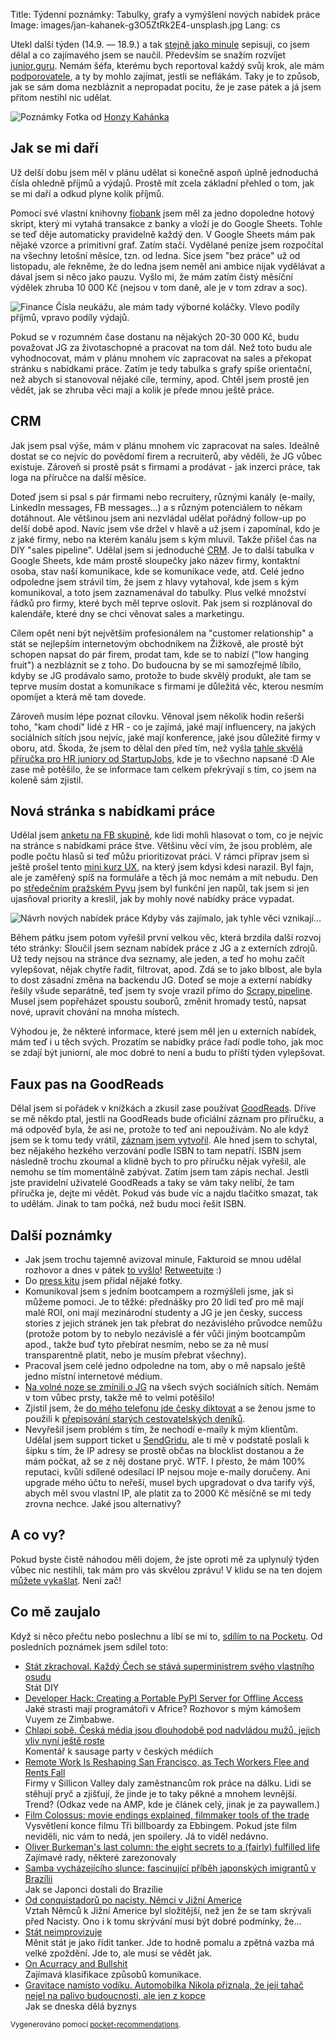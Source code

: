 Title: Týdenní poznámky: Tabulky, grafy a vymýšlení nových nabídek práce
Image: images/jan-kahanek-g3O5ZtRk2E4-unsplash.jpg
Lang: cs


Utekl další týden (14.9. — 18.9.) a tak [stejně jako minule]({filename}/2020-09-11_tydenni-poznamky-media-a-metriky-z-prirucky.md) sepisuji, co jsem dělal a co zajímavého jsem se naučil. Především se snažím rozvíjet [junior.guru](https://junior.guru/). Nemám šéfa, kterému bych reportoval každý svůj krok, ale mám [podporovatele](https://junior.guru/donate/), a ty by mohlo zajímat, jestli se neflákám. Taky je to způsob, jak se sám doma nezbláznit a nepropadat pocitu, že je zase pátek a já jsem přitom nestihl nic udělat.

![Poznámky]({static}/images/jan-kahanek-g3O5ZtRk2E4-unsplash.jpg)
Fotka od [Honzy Kahánka](https://unsplash.com/@honza_kahanek)


## Jak se mi daří

Už delší dobu jsem měl v plánu udělat si konečně aspoň úplně jednoduchá čísla ohledně příjmů a výdajů. Prostě mít zcela základní přehled o tom, jak se mi daří a odkud plyne kolik příjmů.

Pomocí své vlastní knihovny [fiobank](https://github.com/honzajavorek/fiobank) jsem měl za jedno dopoledne hotový skript, který mi vytahá transakce z banky a vloží je do Google Sheets. Tohle se teď děje automaticky pravidelně každý den. V Google Sheets mám pak nějaké vzorce a primitivní graf. Zatím stačí. Vydělané peníze jsem rozpočítal na všechny letošní měsíce, tzn. od ledna. Sice jsem "bez práce" už od listopadu, ale řekněme, že do ledna jsem neměl ani ambice nijak vydělávat a dával jsem si něco jako pauzu. Vyšlo mi, že mám zatím čistý měsíční výdělek zhruba 10 000 Kč (nejsou v tom daně, ale je v tom zdrav a soc).

![Finance]({static}/images/finance.png)
Čísla neukážu, ale mám tady výborné koláčky. Vlevo podíly příjmů, vpravo podíly výdajů.

Pokud se v rozumném čase dostanu na nějakých 20-30 000 Kč, budu považovat JG za životaschopné a pracovat na tom dál. Než toto budu ale vyhodnocovat, mám v plánu mnohem víc zapracovat na sales a překopat stránku s nabídkami práce. Zatím je tedy tabulka s grafy spíše orientační, než abych si stanovoval nějaké cíle, termíny, apod. Chtěl jsem prostě jen vědět, jak se zhruba věci mají a kolik je přede mnou ještě práce.

## CRM

Jak jsem psal výše, mám v plánu mnohem víc zapracovat na sales. Ideálně dostat se co nejvíc do povědomí firem a recruiterů, aby věděli, že JG vůbec existuje. Zároveň si prostě psát s firmami a prodávat - jak inzerci práce, tak loga na příručce na další měsíce.

Doteď jsem si psal s pár firmami nebo recruitery, různými kanály (e-maily, LinkedIn messages, FB messages…) a s různým potenciálem to někam dotáhnout. Ale většinou jsem ani nezvládal udělat pořádný follow-up po delší době apod. Navíc jsem vše držel v hlavě a už jsem i zapomínal, kdo je z jaké firmy, nebo na kterém kanálu jsem s kým mluvil. Takže přišel čas na DIY "sales pipeline". Udělal jsem si jednoduché [CRM](https://cs.wikipedia.org/wiki/%C5%98%C3%ADzen%C3%AD_vztah%C5%AF_se_z%C3%A1kazn%C3%ADky). Je to další tabulka v Google Sheets, kde mám prostě sloupečky jako název firmy, kontaktní osoba, stav naší komunikace, kde se komunikace vede, atd. Celé jedno odpoledne jsem strávil tím, že jsem z hlavy vytahoval, kde jsem s kým komunikoval, a toto jsem zaznamenával do tabulky. Plus velké množství řádků pro firmy, které bych měl teprve oslovit. Pak jsem si rozplánoval do kalendáře, které dny se chci věnovat sales a marketingu.

Cílem opět není být největším profesionálem na "customer relationship" a stát se nejlepším internetovým obchodníkem na Žižkově, ale prostě být schopen napsat do pár firem, prodat tam, kde se to nabízí ("low hanging fruit") a nezbláznit se z toho. Do budoucna by se mi samozřejmě líbilo, kdyby se JG prodávalo samo, protože to bude skvělý produkt, ale tam se teprve musím dostat a komunikace s firmami je důležitá věc, kterou nesmím opomíjet a která mě tam dovede.

Zároveň musím lépe poznat cílovku. Věnoval jsem několik hodin rešerši toho, "kam chodí" lidé z HR - co je zajímá, jaké mají influencery, na jakých sociálních sítích jsou nejvíc, jaké mají konference, jaké jsou důležité firmy v oboru, atd. Škoda, že jsem to dělal den před tím, než vyšla [tahle skvělá příručka pro HR juniory od StartupJobs](https://www.startupjobs.cz/vzdelavani/pruvodce-hr-nejen-pro-juniory), kde je to všechno napsané :D Ale zase mě potěšilo, že se informace tam celkem překrývají s tím, co jsem na koleně sám zjistil.


## Nová stránka s nabídkami práce

Udělal jsem [anketu na FB skupině](https://www.facebook.com/groups/junior.guru/permalink/450085692581710/?__cft__[0]=AZWXv5Y3rLA-8V-LERTjr5LdtflChy3vCamVIp20oogoYab5MDUNO0QkCw69NDZHfU7LBquzztHohOvVrQv4zKB5BEXGIR-ah960G7EYEJGQ9mI5U60vxgwh2SOr9YRM3ZRkW7ztoq4ECtoTRJy44-O-jOS_FDBI1QsD7oudiI6B6FOejyyjC2sRknr3FmyNRH4&__tn__=%2CO%2CP-R), kde lidi mohli hlasovat o tom, co je nejvíc na stránce s nabídkami práce štve. Většinu věcí vím, že jsou problém, ale podle počtu hlasů si teď můžu prioritizovat práci. V rámci příprav jsem si ještě prošel tento [mini kurz UX](https://the-ux-mini-course.com/), na který jsem kdysi kdesi narazil. Byl fajn, ale je zaměřený spíš na formuláře a těch já moc nemám a mít nebudu. Den po [středečním pražském Pyvu](https://pyvo.cz/praha-pyvo/2020-09/) jsem byl funkční jen napůl, tak jsem si jen ujasňoval priority a kreslil, jak by mohly nové nabídky práce vypadat.

![Návrh nových nabídek práce]({static}/images/nabidky-prace-navrh.jpg)
Kdyby vás zajímalo, jak tyhle věci vznikají…

Během pátku jsem potom vyřešil první velkou věc, která brzdila další rozvoj této stránky: Sloučil jsem seznam nabídek práce z JG a z externích zdrojů. Už tedy nejsou na stránce dva seznamy, ale jeden, a teď ho mohu začít vylepšovat, nějak chytře řadit, filtrovat, apod. Zdá se to jako blbost, ale byla to dost zásadní změna na backendu JG. Doteď se moje a externí nabídky řešily všude separátně, teď jsem ty svoje vrazil přímo do [Scrapy pipeline](https://docs.scrapy.org/en/latest/topics/item-pipeline.html). Musel jsem popřeházet spoustu souborů, změnit hromady testů, napsat nové, upravit chování na mnoha místech.

Výhodou je, že některé informace, které jsem měl jen u externích nabídek, mám teď i u těch svých. Prozatím se nabídky práce řadí podle toho, jak moc se zdají být juniorní, ale moc dobré to není a budu to příští týden vylepšovat.


## Faux pas na GoodReads

Dělal jsem si pořádek v knížkách a zkusil zase používat [GoodReads](https://www.goodreads.com/). Dříve se mě někdo ptal, jestli na GoodReads bude oficiální záznam pro příručku, a má odpověď byla, že asi ne, protože to teď ani nepoužívám. No ale když jsem se k tomu tedy vrátil, [záznam jsem vytvořil](https://www.goodreads.com/book/show/55336121-p-ru-ka-o-hled-n-prvn-pr-ce-v-it?from_search=true&from_srp=true&qid=GPhvAHV2jx&rank=1). Ale hned jsem to schytal, bez nějakého hezkého verzování podle ISBN to tam nepatří. ISBN jsem následně trochu zkoumal a klidně bych to pro příručku nějak vyřešil, ale nemohu se tím momentálně zabývat. Zatím jsem tam zápis nechal. Jestli jste pravidelní uživatelé GoodReads a taky se vám taky nelíbí, že tam příručka je, dejte mi vědět. Pokud vás bude víc a najdu tlačítko smazat, tak to udělám. Jinak to tam počká, než budu moci řešit ISBN.


## Další poznámky

- Jak jsem trochu tajemně avizoval minule, Fakturoid se mnou udělal rozhovor a dnes v pátek [to vyšlo](https://www.fakturoid.cz/blog/2020/09/18/profil-zakaznika-junior-guru)! [Retweetujte](https://twitter.com/honzajavorek/status/1306877321924808705) :)
- Do [press kitu](https://junior.guru/press/) jsem přidal nějaké fotky.
- Komunikoval jsem s jedním bootcampem a rozmýšleli jsme, jak si můžeme pomoci. Je to těžké: přednášky pro 20 lidí teď pro mě mají malé ROI, oni mají mezinárodní studenty a JG je jen česky, success stories z jejich stránek jen tak přebrat do nezávislého průvodce nemůžu (protože potom by to nebylo nezávislé a fér vůči jiným bootcampům apod., takže buď tyto přebírat nesmím, nebo se za ně musí transparentně platit, nebo je musím přebrat všechny).
- Pracoval jsem celé jedno odpoledne na tom, aby o mě napsalo ještě jedno místní internetové médium.
- [Na volné noze se zmínili o JG](https://facebook.com/story.php?story_fbid=10157716805963862&id=104175623861&anchor_composer=false&ref=m_notif) na všech svých sociálních sítích. Nemám v tom vůbec prsty, takže mě to velmi potěšilo!
- Zjistil jsem, že [do mého telefonu jde česky diktovat](https://twitter.com/honzajavorek/status/1306620863861620739) a se ženou jsme to použili k [přepisování starých cestovatelských deníků](https://twitter.com/honzajavorek/status/1306621571751202819).
- Nevyřešil jsem problém s tím, že nechodí e-maily k mým klientům. Udělal jsem support ticket u [SendGridu](https://sendgrid.com/), ale ti mě v podstatě poslali k šípku s tím, že IP adresy se prostě občas na blocklist dostanou a že mám počkat, až se z něj dostane pryč. WTF. I přesto, že mám 100% reputaci, kvůli sdílené odesílací IP nejsou moje e-maily doručeny. Ani upgrade mého účtu to neřeší, musel bych upgradovat o dva tarify výš, abych měl svou vlastní IP, ale platit za to 2000 Kč měsíčně se mi tedy zrovna nechce. Jaké jsou alternativy?


## A co vy?

Pokud byste čistě náhodou měli dojem, že jste oproti mě za uplynulý týden vůbec nic nestihli, tak mám pro vás skvělou zprávu! V klidu se na ten dojem [můžete vykašlat]({filename}/2020-06-04_neni-to-zavod.md). Není zač!


## Co mě zaujalo

Když si něco přečtu nebo poslechnu a líbí se mi to, [sdílím to na Pocketu](https://getpocket.com/@honzajavorek). Od posledních poznámek jsem sdílel toto:

- [Stát zkrachoval. Každý Čech se stává superministrem svého vlastního osudu](https://getpocket.com/redirect?&url=https%3A%2F%2Fnazory.aktualne.cz%2Fstat-zkrachoval-kazdy-cech-se-stava-superministrem-sveho-vla%2Fr%7E02071908f38711ea80e60cc47ab5f122%2F&h=f027a715b399246007409c1bb21eb261cdc88e27d0b3354613cb173d01602bed)<br>Stát DIY
- [Developer Hack: Creating a Portable PyPI Server for Offline Access](https://getpocket.com/redirect?&url=https%3A%2F%2Fwww.builtinafrica.io%2Fblog-post%2Fvuyisile-ndlovu-pypi&h=6595abf5607572ef5b92acb3d95de46af6acede9a7498452a019c8af821573e2)<br>Jaké strasti mají programátoři v Africe? Rozhovor s mým kámošem Vuyem ze Zimbabwe.
- [Chlapi sobě. Česká média jsou dlouhodobě pod nadvládou mužů, jejich vliv nyní ještě roste](https://getpocket.com/redirect?&url=https%3A%2F%2Fdenikn.cz%2F435936%2Fchlapi-sobe-ceska-media-jsou-dlouhodobe-pod-nadvladou-muzu-jejich-vliv-nyni-jeste-roste%2F%3Fref%3Ddnapp%26cst%3D9640c5a6e9ab98fbe3d8245f9a321d370c028a48%26fbclid%3DIwAR1Pr4YtW1FReWlEAf2FBIHZblo4g9xQ98gYSOsHn-tSDzQMI2xR648G4N0&h=ca80ed21a5e99c706cd7d68804be25d188cb99941e9ce442b199d68de7485898)<br>Komentář k sausage party v českých médiích
- [Remote Work Is Reshaping San Francisco, as Tech Workers Flee and Rents Fall](https://getpocket.com/redirect?&url=https%3A%2F%2Fwww.wsj.com%2Famp%2Farticles%2Fremote-work-is-reshaping-san-francisco-as-tech-workers-flee-and-rents-fall-11597413602%23click%3Dhttps%3A%2F%2Ft.co%2FrUNGeV9Jyy&h=775b49e104a16fba150bac0b7de4dcae678088523d5364f5330966bccd1bc91d)<br>Firmy v Sillicon Valley daly zaměstnancům rok práce na dálku. Lidi se stěhují pryč a zjišťují, že jinde je to taky pěkné a mnohem levnější. Trend? (Odkaz vede na AMP, kde je článek celý, jinak je za paywallem.)
- [Film Colossus: movie endings explained, filmmaker tools of the trade](https://getpocket.com/redirect?&url=https%3A%2F%2Ffilmcolossus.com%2Fsingle-post%2F2018%2F02%2F25%2FExplaining-the-end-of-THREE-BILLBOARDS-OUTSIDE-EBBING-MISSOURI-the-theme-of-moral-ambiguity-how-endings-inform-the-story-and-whether-or-not-Mildred-kills-the-soldier&h=38ab22ff97e6e6b87e357530e7ebecd41770d659173e848f4fc1910d1dae03e5)<br>Vysvětlení konce filmu Tři billboardy za Ebbingem. Pokud jste film neviděli, nic vám to nedá, jen spoilery. Já to viděl nedávno.
- [Oliver Burkeman's last column: the eight secrets to a (fairly) fulfilled life](https://getpocket.com/redirect?&url=https%3A%2F%2Ft.co%2FeXFh7o7En5%3Fssr%3Dtrue&h=a666d2e0b2b6f4cde27e73c10110e8940bf58c96c3d7ad2801dbcf405b241237)<br>Zajímavé rady, některé zarezonovaly
- [Samba vycházejícího slunce: fascinující příběh japonských imigrantů v Brazílii](https://getpocket.com/redirect?&url=https%3A%2F%2Ffinmag.penize.cz%2Fkaleidoskop%2F412998-samba-vychazejiciho-slunce-fascinujici-pribeh-japonskych-imigrantu-v-brazilii&h=87bd7887e6bd9f4b5779f460933a7a927d34ece6c4e00844d9cfa6b1529bcb31)<br>Jak se Japonci dostali do Brazílie
- [Od conquistadorů po nacisty. Němci v Jižní Americe](https://getpocket.com/redirect?&url=https%3A%2F%2Ffinmag.penize.cz%2Fkaleidoskop%2F414362-od-conquistadoru-po-nacisty-nemci-v-jizni-americe&h=201752a388a83521a1296b945ab57422134dc21abf475f035f17938c4b94917b)<br>Vztah Němců k Jižní Americe byl složitější, než jen že se tam skrývali před Nacisty. Ono i k tomu skrývání musí být dobré podmínky, že…
- [Stát neimprovizuje](https://getpocket.com/redirect?&url=https%3A%2F%2Fmedium.com%2F%40adent%2Fstat-neimprovizuje-fc50d4952fd6%3Fsource%3Drss-2d88645b5738------2&h=52c6e204ded1718f7c09725d624f691aa7835cd819a98df332c75ae8cae53d1d)<br>Měnit stát je jako řídit tanker. Jde to hodně pomalu a zpětná vazba má velké zpoždění. Jde to, ale musí se vědět jak.
- [On Acurracy and Bullshit](https://getpocket.com/redirect?&url=https%3A%2F%2Falmad.blog%2Fessays%2Fbullshit-persuasion%2F&h=dab422a43305f85503b4b60fe28ec027a289d8d2a402aa6cc825c46fc6dd41b1)<br>Zajímavá klasifikace způsobů komunikace.
- [Gravitace namísto vodíku. Automobilka Nikola přiznala, že její tahač nejel na palivo budoucnosti, ale jen z kopce](https://getpocket.com/redirect?&url=https%3A%2F%2Fwww.czechcrunch.cz%2F2020%2F09%2Fgravitace-namisto-vodiku-automobilka-nikola-priznala-ze-jeji-tahac-nejel-na-palivo-budoucnosti-ale-jen-z-kopce%2F&h=9cde7a91cf15f65e171696f213ffda40f5cfff4e256050db8d9b145b0b4aa469)<br>Jak se dneska dělá byznys

<small>Vygenerováno pomocí <a href="https://pypi.org/project/pocket-recommendations/">pocket-recommendations</a>.</small>
